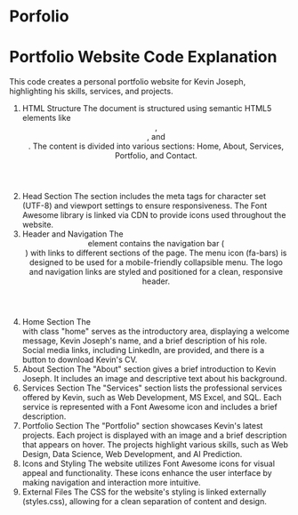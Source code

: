 # Porfolio
# Portfolio Website Code Explanation
This code creates a personal portfolio website for Kevin Joseph, highlighting his skills, services, and projects.

1. HTML Structure
The document is structured using semantic HTML5 elements like <header>, <section>, and <nav>.
The content is divided into various sections: Home, About, Services, Portfolio, and Contact.
2. Head Section
The <head> section includes the meta tags for character set (UTF-8) and viewport settings to ensure responsiveness.
The Font Awesome library is linked via CDN to provide icons used throughout the website.
3. Header and Navigation
The <header> element contains the navigation bar (<nav>) with links to different sections of the page. The menu icon (fa-bars) is designed to be used for a mobile-friendly collapsible menu.
The logo and navigation links are styled and positioned for a clean, responsive header.
4. Home Section
The <section> with class "home" serves as the introductory area, displaying a welcome message, Kevin Joseph's name, and a brief description of his role.
Social media links, including LinkedIn, are provided, and there is a button to download Kevin's CV.
5. About Section
The "About" section gives a brief introduction to Kevin Joseph. It includes an image and descriptive text about his background.
6. Services Section
The "Services" section lists the professional services offered by Kevin, such as Web Development, MS Excel, and SQL.
Each service is represented with a Font Awesome icon and includes a brief description.
7. Portfolio Section
The "Portfolio" section showcases Kevin's latest projects. Each project is displayed with an image and a brief description that appears on hover.
The projects highlight various skills, such as Web Design, Data Science, Web Development, and AI Prediction.
8. Icons and Styling
The website utilizes Font Awesome icons for visual appeal and functionality. These icons enhance the user interface by making navigation and interaction more intuitive.
9. External Files
The CSS for the website's styling is linked externally (styles.css), allowing for a clean separation of content and design.
